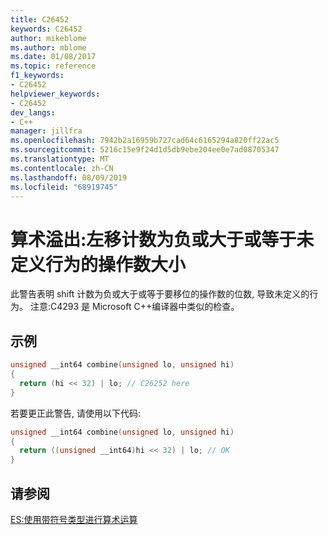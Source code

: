 ```yaml
---
title: C26452
keywords: C26452
author: mikeblome
ms.author: mblome
ms.date: 01/08/2017
ms.topic: reference
f1_keywords:
- C26452
helpviewer_keywords:
- C26452
dev_langs:
- C++
manager: jillfra
ms.openlocfilehash: 7942b2a16959b727cad64c6165294a820ff22ac5
ms.sourcegitcommit: 5216c15e9f24d1d5db9ebe204ee0e7ad08705347
ms.translationtype: MT
ms.contentlocale: zh-CN
ms.lasthandoff: 08/09/2019
ms.locfileid: "68919745"
---
```

# <a name="arithmetic-overflow-left-shift-count-is-negative-or-greater-than-or-equal-to-the-operand-size-which-is-undefined-behavior"></a>算术溢出:左移计数为负或大于或等于未定义行为的操作数大小

此警告表明 shift 计数为负或大于或等于要移位的操作数的位数, 导致未定义的行为。
注意:C4293 是 Microsoft C++编译器中类似的检查。

## <a name="example"></a>示例

```cpp
unsigned __int64 combine(unsigned lo, unsigned hi)
{
  return (hi << 32) | lo; // C26252 here
}
```

若要更正此警告, 请使用以下代码:

```cpp
unsigned __int64 combine(unsigned lo, unsigned hi)
{
  return ((unsigned __int64)hi << 32) | lo; // OK
}
```

## <a name="see-also"></a>请参阅
[ES:使用带符号类型进行算术运算](https://github.com/isocpp/CppCoreGuidelines/blob/master/CppCoreGuidelines.md#Res-unsigned)
